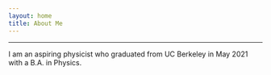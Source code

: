 ```yaml
---
layout: home
title: About Me
---
```

------------
I am an aspiring physicist who graduated from UC Berkeley in May 2021 with a B.A. in Physics.
